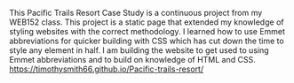 This Pacific Trails Resort Case Study is a continuous project from my WEB152 class. This project is a static page that extended my knowledge of styling websites with the correct methodology. I learned how to use Emmet abbreviations for quicker building with CSS which has cut down the time to style any element in half. 
I am building the website to get used to using Emmet abbreviations and to build on knowledge of HTML and CSS.
https://timothysmith66.github.io/Pacific-trails-resort/